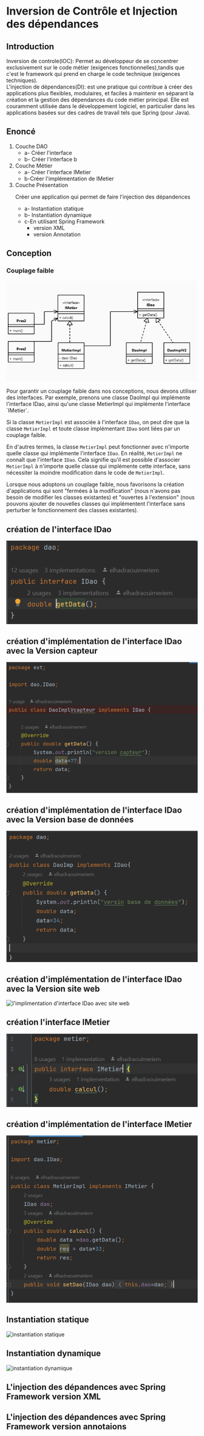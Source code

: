 <h1>Inversion de Contrôle et Injection des dépendances</h1>
<h2>Introduction</h2>
<p> Inversion de controle(IOC): Permet au développeur de se concentrer exclusivement sur
le code métier (exigences fonctionnelles),tandis que c'est le framework qui prend en 
charge le code technique (exigences techniques).<br>
L'injection de dépendances(DI): est une pratique qui contribue à créer des
applications plus flexibles, modulaires, et faciles à maintenir en séparant
la création et la gestion des dépendances du code métier principal. 
Elle est couramment utilisée dans le développement logiciel, en particulier 
dans les applications basées sur des cadres de travail tels que Spring (pour Java).
</p>
<h2>Enoncé</h2>
<ol>
  <li>Couche DAO
    <ul>
      <li>a- Créer l'interface</li>
      <li>b- Créer l'interface b</li>
    </ul>
  </li>
  <li>Couche Métier
    <ul>
     <li>a- Créer l'interface IMetier</li>
     <li>b-Créer l'implémentation de IMetier</li>
   </ul>
  </li>
  <li>Couche Présentation
    <p>Créer une application qui permet de faire l'injection des dépandences</p>
      <ul>
        <li>a- Instantiation statique</li>
        <li>b- Instantiation dynamique</li>
        <li>c-En utilisant Spring Framework
            <ul>
                <li>version XML</li>
                <li>version Annotation</li>
            </ul>
        </li>
        </ul>
  </li>
</ol>
<h2>Conception</h2>
<h3>Couplage faible </h3>
<img src="captures/Conception_caplage_faible.png" alt="Conception de Caplage faible">
<p>Pour garantir un couplage faible dans nos conceptions, nous devons utiliser des interfaces. 
Par exemple, prenons une classe DaoImpl qui implémente l'interface IDao, ainsi qu'une classe MetierImpl
qui implémente l'interface `IMetier`.<br>

Si la classe `MetierImpl` est associée à l'interface `IDao`, on peut dire que la classe `MetierImpl` 
et toute classe implémentant `IDao` sont liées par un couplage faible.

En d'autres termes, la classe `MetierImpl` peut fonctionner avec n'importe quelle classe qui
implémente l'interface `IDao`. En réalité, `MetierImpl` ne connaît que l'interface `IDao`. 
Cela signifie qu'il est possible d'associer `MetierImpl` à n'importe quelle classe qui 
implémente cette interface, sans nécessiter la moindre modification dans le code de `MetierImpl`.

Lorsque nous adoptons un couplage faible, nous favorisons la création d'applications qui sont
"fermées à la modification" (nous n'avons pas besoin de modifier les classes existantes) 
et "ouvertes à l'extension" (nous pouvons ajouter de nouvelles classes qui implémentent 
l'interface sans perturber le fonctionnement des classes existantes).
</p>
<h2>création de l'interface IDao</h2>
<img src="captures/creer_interface.PNG" alt="L'interface IDao">
<h2>création d'implémentation de l'interface IDao avec la Version capteur</h2>
<img src="captures/creer_implementation_interface.PNG" alt="l'implimentation d'interface IDao">
<h2>création d'implémentation de l'interface IDao avec la Version base de données</h2>
<img src="captures/dao_imp_db.PNG" alt="l'implimentation d'interface IDao">

<h2>création d'implémentation de l'interface IDao avec la Version site web</h2>
<img src="Daoi_web_imp" alt="l'implimentation d'interface IDao avec site web">

<h2>création l'interface IMetier</h2>
<img src="captures/interface_metier.PNG" alt="interfec metier">
<h2>création d'implémentation de l'interface IMetier</h2>
<img src="captures/metier_implementation.PNG" alt="Implementation de l'interface métier">

<h2>Instantiation statique</h2>
<img src="captures/statique" alt="instantiation statique">
<h2>Instantiation dynamique</h2>
<img src="captures/dynamique" alt="instantiation dynamique">

<h2>L'injection des dépandences avec Spring Framework version XML</h2>

<h2>L'injection des dépandences avec Spring Framework version annotaions</h2>



